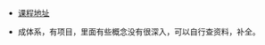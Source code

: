  * [课程地址](https://classroom.udacity.com/nanodegrees/nd009-cn-advanced/parts/eea42862-9e52-4445-af50-039ff68ee725/modules/69fe1ec1-71e9-4d0b-a4a9-11774db42637/lessons/5394059222/concepts/30741585800923)
 
 
 * 成体系，有项目，里面有些概念没有很深入，可以自行查资料，补全。